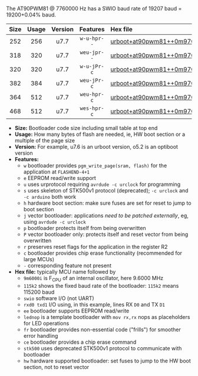 The AT90PWM81 @ 7760000 Hz has a SWIO baud rate of 19207 baud = 19200+0.04% baud.

|Size|Usage|Version|Features|Hex file|
|:-:|:-:|:-:|:-:|:--|
|252|256|u7.7|`w-u-hpr--`|[urboot+at90pwm81++0m9700i++++2k4_swio_rxb0_txb1_hw.hex](https://raw.githubusercontent.com/stefanrueger/urboot.hex/main/mcus/at90pwm81/internal_oscillator/fint++0m9700_Hz/br++++2k4_bps/urboot+at90pwm81++0m9700i++++2k4_swio_rxb0_txb1_hw.hex)|
|318|320|u7.7|`weu-jpr--`|[urboot+at90pwm81++0m9700i++++2k4_swio_rxb0_txb1_ee.hex](https://raw.githubusercontent.com/stefanrueger/urboot.hex/main/mcus/at90pwm81/internal_oscillator/fint++0m9700_Hz/br++++2k4_bps/urboot+at90pwm81++0m9700i++++2k4_swio_rxb0_txb1_ee.hex)|
|320|320|u7.7|`w-u-jPr-c`|[urboot+at90pwm81++0m9700i++++2k4_swio_rxb0_txb1_lednop_fr_ce.hex](https://raw.githubusercontent.com/stefanrueger/urboot.hex/main/mcus/at90pwm81/internal_oscillator/fint++0m9700_Hz/br++++2k4_bps/urboot+at90pwm81++0m9700i++++2k4_swio_rxb0_txb1_lednop_fr_ce.hex)|
|382|384|u7.7|`weu-jPr-c`|[urboot+at90pwm81++0m9700i++++2k4_swio_rxb0_txb1_ee_lednop_fr_ce.hex](https://raw.githubusercontent.com/stefanrueger/urboot.hex/main/mcus/at90pwm81/internal_oscillator/fint++0m9700_Hz/br++++2k4_bps/urboot+at90pwm81++0m9700i++++2k4_swio_rxb0_txb1_ee_lednop_fr_ce.hex)|
|364|512|u7.7|`weu-hpr-c`|[urboot+at90pwm81++0m9700i++++2k4_swio_rxb0_txb1_ee_lednop_fr_ce_hw.hex](https://raw.githubusercontent.com/stefanrueger/urboot.hex/main/mcus/at90pwm81/internal_oscillator/fint++0m9700_Hz/br++++2k4_bps/urboot+at90pwm81++0m9700i++++2k4_swio_rxb0_txb1_ee_lednop_fr_ce_hw.hex)|
|468|512|u7.7|`wes-hpr-c`|[urboot+at90pwm81++0m9700i++++2k4_swio_rxb0_txb1_ee_lednop_fr_ce_stk500_hw.hex](https://raw.githubusercontent.com/stefanrueger/urboot.hex/main/mcus/at90pwm81/internal_oscillator/fint++0m9700_Hz/br++++2k4_bps/urboot+at90pwm81++0m9700i++++2k4_swio_rxb0_txb1_ee_lednop_fr_ce_stk500_hw.hex)|

- **Size:** Bootloader code size including small table at top end
- **Usage:** How many bytes of flash are needed, ie, HW boot section or a multiple of the page size
- **Version:** For example, u7.6 is an urboot version, o5.2 is an optiboot version
- **Features:**
  + `w` bootloader provides `pgm_write_page(sram, flash)` for the application at `FLASHEND-4+1`
  + `e` EEPROM read/write support
  + `u` uses urprotocol requiring `avrdude -c urclock` for programming
  + `s` uses skeleton of STK500v1 protocol (deprecated); `-c urclock` and `-c arduino` both work
  + `h` hardware boot section: make sure fuses are set for reset to jump to boot section
  + `j` vector bootloader: applications *need to be patched externally*, eg, using `avrdude -c urclock`
  + `p` bootloader protects itself from being overwritten
  + `P` vector bootloader only: protects itself and reset vector from being overwritten
  + `r` preserves reset flags for the application in the register R2
  + `c` bootloader provides chip erase functionality (recommended for large MCUs)
  + `-` corresponding feature not present
- **Hex file:** typically MCU name followed by
  + `9m6000i` is F<sub>CPU</sub> of an internal oscillator, here 9.6000 MHz
  + `115k2` shows the fixed baud rate of the bootloader: `115k2` means 115200 baud
  + `swio` software I/O (not UART)
  + `rxd0 txd1` I/O using, in this example, lines RX `D0` and TX `D1`
  + `ee` bootloader supports EEPROM read/write
  + `lednop` is a template bootloader with `mov rx,rx` nops as placeholders for LED operations
  + `fr` bootloader provides non-essential code ("frills") for smoother error handling
  + `ce` bootloader provides a chip erase command
  + `stk500` uses deprecated STK500v1 protocol to communicate with bootloader
  + `hw` hardware supported bootloader: set fuses to jump to the HW boot section, not to reset vector
